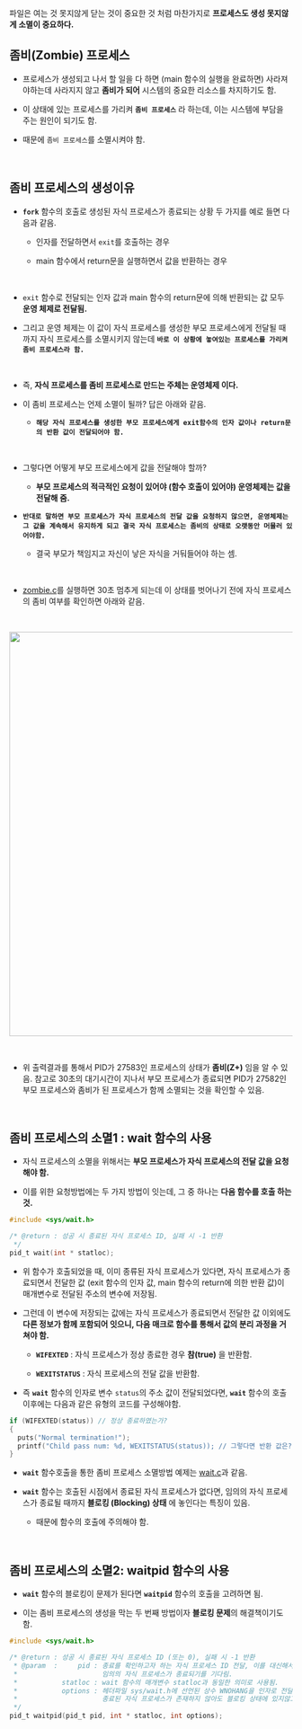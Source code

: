 파일은 여는 것 못지않게 닫는 것이 중요한 것 처럼 마찬가지로 **프로세스도 생성 못지않게 소멸이 중요하다.** <br>

## 좀비(Zombie) 프로세스

* 프로세스가 생성되고 나서 할 일을 다 하면 (main 함수의 실행을 완료하면) 사라져야하는데 사라지지 않고 **좀비가 되어** 시스템의 중요한 리소스를 차지하기도 함.

* 이 상태에 있는 프로세스를 가리켜 **`좀비 프로세스`** 라 하는데, 이는 시스템에 부담을 주는 원인이 되기도 함.

* 때문에 `좀비 프로세스`를 소멸시켜야 함. 

<br>

## 좀비 프로세스의 생성이유

* **`fork`** 함수의 호출로 생성된 자식 프로세스가 종료되는 상황 두 가지를 예로 들면 다음과 같음.

  - 인자를 전달하면서 `exit`를 호출하는 경우

  - main 함수에서 return문을 실행하면서 값을 반환하는 경우

<br>

* `exit` 함수로 전달되는 인자 값과 main 함수의 return문에 의해 반환되는 값 모두 **운영 체제로 전달됨.** 

* 그리고 운영 체제는 이 값이 자식 프로세스를 생성한 부모 프로세스에게 전달될 때까지 자식 프로세스를 소멸시키지 않는데 **`바로 이 상황에 놓여있는 프로세스를 가리켜 좀비 프로세스라 함.`**

<br>

* 즉, **자식 프로세스를 좀비 프로세스로 만드는 주체는 운영체제 이다.**

* 이 좀비 프로세스는 언제 소멸이 될까? 답은 아래와 같음.

  - **`해당 자식 프로세스를 생성한 부모 프로세스에게 exit함수의 인자 값이나 return문의 반환 값이 전달되어야 함.`**

<br>

* 그렇다면 어떻게 부모 프로세스에게 값을 전달해야 할까? 

  - **부모 프로세스의 적극적인 요청이 있어야 (함수 호출이 있어야) 운영체제는 값을 전달해 줌.**

* **`반대로 말하면 부모 프로세스가 자식 프로세스의 전달 값을 요청하지 않으면, 운영체제는 그 값을 계속해서 유지하게 되고 결국 자식 프로세스는 좀비의 상태로 오랫동안 머물러 있어야함.`**

  - 결국 부모가 책임지고 자신이 낳은 자식을 거둬들어야 하는 셈.

<br>

* [zombie.c](https://github.com/taejin-seong/TCP-IP-Programming-Study-Note/blob/master/10.%EB%A9%80%ED%8B%B0%ED%94%84%EB%A1%9C%EC%84%B8%EC%8A%A4%20%EA%B8%B0%EB%B0%98%EC%9D%98%20%EC%84%9C%EB%B2%84%EA%B5%AC%ED%98%84/10-2.%ED%94%84%EB%A1%9C%EC%84%B8%EC%8A%A4%20%26%20%EC%A2%80%EB%B9%84(Zombie)%20%ED%94%84%EB%A1%9C%EC%84%B8%EC%8A%A4/zombie.c)를 실행하면 30초 멈추게 되는데 이 상태를 벗어나기 전에 자식 프로세스의 좀비 여부를 확인하면 아래와 같음.
<br>

<p align="center">
 <img src="https://user-images.githubusercontent.com/70312248/173108565-1fe13bca-5141-4b86-98d1-aa8e58255a5d.PNG" width="1920" height="720"/>  
</p>

<br>

* 위 출력결과를 통해서 PID가 27583인 프로세스의 상태가 **좀비(Z+)** 임을 알 수 있음. 참고로 30초의 대기시간이 지나서 부모 프로세스가 종료되면 PID가 27582인 부모 프로세스와 좀비가 된 프로세스가 함께 소멸되는 것을 확인할 수 있음.


<br>

## 좀비 프로세스의 소멸1 : wait 함수의 사용

* 자식 프로세스의 소멸을 위해서는 **부모 프로세스가 자식 프로세스의 전달 값을 요청해야 함.**

* 이를 위한 요청방법에는 두 가지 방법이 잇는데, 그 중 하나는 **다음 함수를 호출 하는 것.**

```C
#include <sys/wait.h>

/* @return : 성공 시 종료된 자식 프로세스 ID, 실패 시 -1 반환
 */
pid_t wait(int * statloc);
```
* 위 함수가 호출되었을 때, 이미 종류된 자식 프로세스가 있다면, 자식 프로세스가 종료되면서 전달한 값 (exit 함수의 인자 값, main 함수의 return에 의한 반환 값)이 매개변수로 전달된 주소의 변수에 저장됨. 

* 그런데 이 변수에 저장되는 값에는 자식 프로세스가 종료되면서 전달한 값 이외에도 **다른 정보가 함께 포함되어 잇으니, 다음 매크로 함수를 통해서 값의 분리 과정을 거쳐야 함.**

  - **`WIFEXTED`** : 자식 프로세스가 정상 종료한 경우 **참(true)** 을 반환함.
  
  - **`WEXITSTATUS`** : 자식 프로세스의 전달 값을 반환함.

* 즉 **`wait`** 함수의 인자로 변수 `status`의 주소 값이 전달되었다면, **`wait`** 함수의 호출 이후에는 다음과 같은 유형의 코드를 구성해야함.
```C
if (WIFEXTED(status)) // 정상 종료하였는가?
{
  puts("Normal termination!");
  printf("Child pass num: %d, WEXITSTATUS(status)); // 그렇다면 반환 값은?
}
```

* **`wait`** 함수호출을 통한 좀비 프로세스 소멸방법 예제는 [wait.c](https://github.com/taejin-seong/TCP-IP-Programming-Study-Note/blob/master/10.%EB%A9%80%ED%8B%B0%ED%94%84%EB%A1%9C%EC%84%B8%EC%8A%A4%20%EA%B8%B0%EB%B0%98%EC%9D%98%20%EC%84%9C%EB%B2%84%EA%B5%AC%ED%98%84/10-2.%ED%94%84%EB%A1%9C%EC%84%B8%EC%8A%A4%20%26%20%EC%A2%80%EB%B9%84(Zombie)%20%ED%94%84%EB%A1%9C%EC%84%B8%EC%8A%A4/wait.c)과 같음.

* **`wait`** 함수는 호출된 시점에서 종료된 자식 프로세스가 없다면, 임의의 자식 프로세스가 종료될 때까지 **블로킹 (Blocking) 상태** 에 놓인다는 특징이 있음.

  - 때문에 함수의 호출에 주의해야 함.

<br>

## 좀비 프로세스의 소멸2: waitpid 함수의 사용

*  **`wait`** 함수의 블로킹이 문제가 된다면 **`waitpid`** 함수의 호출을 고려하면 됨.

  - 이는 좀비 프로세스의 생성을 막는 두 번째 방법이자 **블로킹 문제**의 해결책이기도 함.

```C
#include <sys/wait.h>

/* @return : 성공 시 종료된 자식 프로세스 ID (또는 0), 실패 시 -1 반환
 * @param  :     pid : 종료를 확인하고자 하는 자식 프로세스 ID 전달, 이를 대신해서 -1을 전달하면 wait 함수와 마찬가지로 
 *                     임의의 자식 프로세스가 종료되기를 기다림.
 *           statloc : wait 함수의 매개변수 statloc과 동일한 의미로 사용됨.
 *           options : 헤더파일 sys/wait.h에 선언된 상수 WNOHANG을 인자로 전달하면, 
 *                     종료된 자식 프로세스가 존재하지 않아도 블로킹 상태에 있지않고, 0을 반환하면서 함수를 빠져 나옴.
 */
pid_t waitpid(pid_t pid, int * statloc, int options);
```
